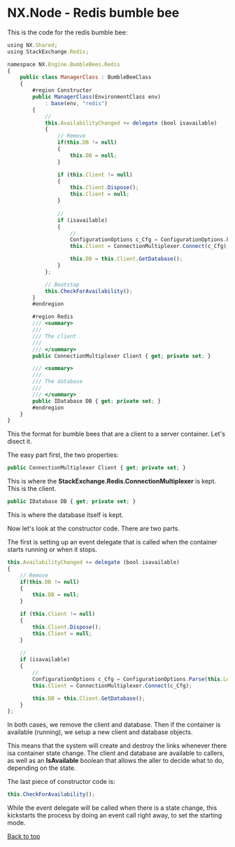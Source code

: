 # NX.Node - Redis bumble bee

This is the code for the redis bumble bee:
```JavaScript
using NX.Shared;
using StackExchange.Redis;

namespace NX.Engine.BumbleBees.Redis
{
    public class ManagerClass : BumbleBeeClass
    {
        #region Constructor
        public ManagerClass(EnvironmentClass env)
            : base(env, "redis")
        {
            //
            this.AvailabilityChanged += delegate (bool isavailable)
            {
                // Remove
                if(this.DB != null)
                {
                    this.DB = null;
                }

                if (this.Client != null)
                {
                    this.Client.Dispose();
                    this.Client = null;
                }
                
                //
                if (isavailable)
                {
                    //
                    ConfigurationOptions c_Cfg = ConfigurationOptions.Parse(this.Location.RemoveProtocol());
                    this.Client = ConnectionMultiplexer.Connect(c_Cfg);

                    this.DB = this.Client.GetDatabase();
                }
            };

            // Bootstap
            this.CheckForAvailability();
        }
        #endregion

        #region Redis
        /// <summary>
        /// 
        /// The client
        /// 
        /// </summary>
        public ConnectionMultiplexer Client { get; private set; }

        /// <summary>
        /// 
        /// The database
        /// 
        /// </summary>
        public IDatabase DB { get; private set; }
        #endregion
    }
}
```

This the format for bumble bees that are a client to a server container.  Let's disect it.

The easy part first, the two properties:
```JavaScript
public ConnectionMultiplexer Client { get; private set; }
```
This is where the **StackExchange.Redis.ConnectionMultiplexer** is kept.  This is the client.

```JavaScript
public IDatabase DB { get; private set; }
```
This is where the database itself is kept.

Now let's look at the constructor code.  There are two parts.

The first is setting up an event delegate that is called when the container starts running
or when it stops.
```JavaScript
this.AvailabilityChanged += delegate (bool isavailable)
{
    // Remove
    if(this.DB != null)
    {
        this.DB = null;
    }

    if (this.Client != null)
    {
        this.Client.Dispose();
        this.Client = null;
    }
                
    //
    if (isavailable)
    {
        //
        ConfigurationOptions c_Cfg = ConfigurationOptions.Parse(this.Location.RemoveProtocol());
        this.Client = ConnectionMultiplexer.Connect(c_Cfg);

        this.DB = this.Client.GetDatabase();
    }
};
```
In both cases, we remove the client and database.  Then if the container is available (running),
we setup a new client and database objects.

This means that the system will create and destroy the links whenever there isa container state
change.  The client and database are available to callers, as well as an **IsAvailable** boolean 
that allows the aller to decide what to do, depending on the state.

The last piece of constructor code is:
```JavaScript
this.CheckForAvailability();
```
While the event delegate will be called when there is a state change, this kickstarts the
process by doing an event call right away, to set the starting mode.

[Back to top](../README.md)